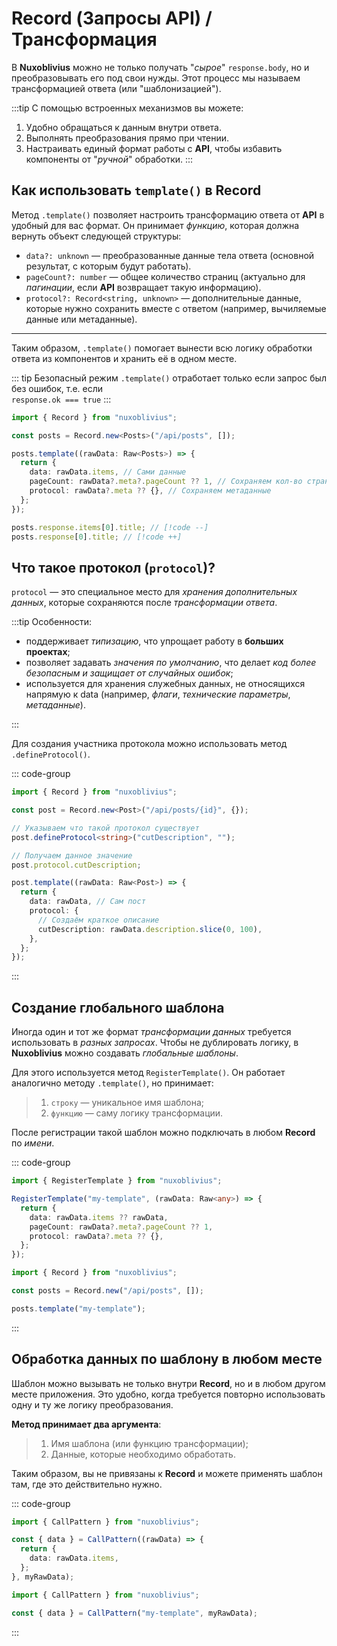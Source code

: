 # Record (Запросы API) / Трансформация

В **Nuxoblivius** можно не только получать "_сырое_" `response.body`, но и преобразовывать его под свои нужды.
Этот процесс мы называем трансформацией ответа (или "шаблонизацией").

:::tip С помощью встроенных механизмов вы можете:

1. Удобно обращаться к данным внутри ответа.
2. Выполнять преобразования прямо при чтении.
3. Настраивать единый формат работы с **API**, чтобы избавить компоненты от "_ручной_" обработки.
   :::

## Как использовать `template()` в Record

Метод `.template()` позволяет настроить трансформацию ответа от **API** в удобный для вас формат.
Он принимает _функцию_, которая должна вернуть объект следующей структуры:

- `data?: unknown` — преобразованные данные тела ответа (основной результат, с которым будут работать).
- `pageCount?: number` — общее количество страниц (актуально для _пагинации_, если **API** возвращает такую информацию).
- `protocol?: Record<string, unknown>` — дополнительные данные, которые нужно сохранить вместе с ответом (например, вычиляемые данные или метаданные).

---

Таким образом, `.template()` помогает вынести всю логику обработки ответа из компонентов и хранить её в одном месте.

::: tip Безопасный режим
`.template()` отработает только если запрос был без ошибок, т.е. если\
`response.ok === true`
:::

```ts {5-11}
import { Record } from "nuxoblivius";

const posts = Record.new<Posts>("/api/posts", []);

posts.template((rawData: Raw<Posts>) => {
  return {
    data: rawData.items, // Сами данные
    pageCount: rawData?.meta?.pageCount ?? 1, // Сохраняем кол-во страниц
    protocol: rawData?.meta ?? {}, // Сохраняем метаданные
  };
});

posts.response.items[0].title; // [!code --]
posts.response[0].title; // [!code ++]
```

## Что такое протокол (`protocol`)?

`protocol` — это специальное место для _хранения дополнительных данных_, которые сохраняются после _трансформации ответа_.

:::tip Особенности:

- поддерживает _типизацию_, что упрощает работу в **больших проектах**;
- позволяет задавать _значения по умолчанию_, что делает _код более безопасным и защищает от случайных ошибок_;
- используется для хранения служебных данных, не относящихся напрямую к data (например, _флаги_, _технические параметры_, _метаданные_).

:::

Для создания участника протокола можно использовать метод `.defineProtocol()`.

::: code-group

```ts [Регистрация] {5-6,8-9}
import { Record } from "nuxoblivius";

const post = Record.new<Post>("/api/posts/{id}", {});

// Указываем что такой протокол существует
post.defineProtocol<string>("cutDescription", "");

// Получаем данное значение
post.protocol.cutDescription;
```

```ts [Использование] {4-7}
post.template((rawData: Raw<Post>) => {
  return {
    data: rawData, // Сам пост
    protocol: {
      // Создаём краткое описание
      cutDescription: rawData.description.slice(0, 100),
    },
  };
});
```

:::

## Создание глобального шаблона

Иногда один и тот же формат _трансформации данных_ требуется использовать в _разных запросах_. Чтобы не дублировать логику, в **Nuxoblivius** можно создавать _глобальные шаблоны_.

Для этого используется метод `RegisterTemplate()`. Он работает аналогично методу `.template()`, но принимает:

> 1. `строку` — уникальное имя шаблона;
> 2. `функцию` — саму логику трансформации.

После регистрации такой шаблон можно подключать в любом **Record** по _имени_.

::: code-group

```ts [Регистрация]
import { RegisterTemplate } from "nuxoblivius";

RegisterTemplate("my-template", (rawData: Raw<any>) => {
  return {
    data: rawData.items ?? rawData,
    pageCount: rawData?.meta?.pageCount ?? 1,
    protocol: rawData?.meta ?? {},
  };
});
```

```ts [Использование] {5}
import { Record } from "nuxoblivius";

const posts = Record.new("/api/posts", []);

posts.template("my-template");
```

:::

## Обработка данных по шаблону в любом месте

Шаблон можно вызывать не только внутри **Record**, но и в любом другом месте приложения. Это удобно, когда требуется повторно использовать одну и ту же логику преобразования.

**Метод принимает два аргумента**:

> 1. Имя шаблона (или функцию трансформации);
> 2. Данные, которые необходимо обработать.

Таким образом, вы не привязаны к **Record** и можете применять шаблон там, где это действительно нужно.

::: code-group

```ts [Функция]
import { CallPattern } from "nuxoblivius";

const { data } = CallPattern((rawData) => {
  return {
    data: rawData.items,
  };
}, myRawData);
```

```ts [По именни]
import { CallPattern } from "nuxoblivius";

const { data } = CallPattern("my-template", myRawData);
```

:::

<!-- ## Объеденение двух результатов -->
<!---->
<!-- Можно объединять (или наследовать) несколько функций обработки по шаблону. -->
<!-- Это позволяет комбинировать разные преобразования и делать код более читаемым и выразительным. -->
<!---->
<!-- Например, один шаблон может отвечать за нормализацию данных, а другой — за добавление метаинформации. Объединив их, вы получите итоговый результат в одном месте без дублирования логики. -->
<!---->
<!-- ```ts -->
<!-- import {  } -->
<!---->
<!---->
<!-- ``` -->

